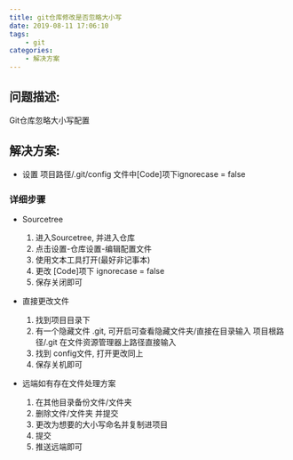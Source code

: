 ```yaml
---
title: git仓库修改是否忽略大小写
date: 2019-08-11 17:06:10
tags:
    - git
categories:
    - 解决方案
---
```



## 问题描述:
Git仓库忽略大小写配置


## 解决方案:
- 设置 项目路径/.git/config 文件中[Code]项下ignorecase = false


### 详细步骤
- Sourcetree
    1. 进入Sourcetree, 并进入仓库
    2. 点击设置-仓库设置-编辑配置文件
    3. 使用文本工具打开(最好非记事本)
    4. 更改 [Code]项下 ignorecase = false
    5. 保存关闭即可
- 直接更改文件
    1. 找到项目目录下
    2. 有一个隐藏文件 .git, 可开启可查看隐藏文件夹/直接在目录输入 项目根路径/.git 在文件资源管理器上路径直接输入
    3. 找到 config文件, 打开更改同上
    4. 保存关机即可

- 远端如有存在文件处理方案
    1. 在其他目录备份文件/文件夹
    2. 删除文件/文件夹 并提交
    3. 更改为想要的大小写命名并复制进项目
    4. 提交
    5. 推送远端即可
